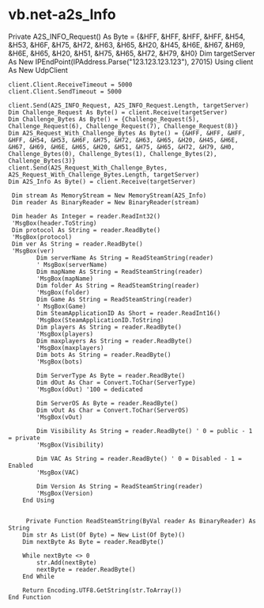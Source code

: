 # vb.net-a2s_Info
Private A2S_INFO_Request() As Byte = {&HFF, &HFF, &HFF, &HFF, &H54, &H53, &H6F, &H75, &H72, &H63, &H65, &H20, &H45, &H6E, &H67, &H69, &H6E, &H65, &H20, &H51, &H75, &H65, &H72, &H79, &H0}
Dim targetServer As New IPEndPoint(IPAddress.Parse("123.123.123.123"), 27015)
  Using client As New UdpClient
  
    client.Client.ReceiveTimeout = 5000
    client.Client.SendTimeout = 5000
    
    client.Send(A2S_INFO_Request, A2S_INFO_Request.Length, targetServer)
    Dim Challenge_Request As Byte() = client.Receive(targetServer)
    Dim Challenge_Bytes As Byte() = {Challenge_Request(5), Challenge_Request(6), Challenge_Request(7), Challenge_Request(8)}
    Dim A2S_Request_With_Challenge_Bytes As Byte() = {&HFF, &HFF, &HFF, &HFF, &H54, &H53, &H6F, &H75, &H72, &H63, &H65, &H20, &H45, &H6E, &H67, &H69, &H6E, &H65, &H20, &H51, &H75, &H65, &H72, &H79, &H0, Challenge_Bytes(0), Challenge_Bytes(1), Challenge_Bytes(2), Challenge_Bytes(3)}
    client.Send(A2S_Request_With_Challenge_Bytes, A2S_Request_With_Challenge_Bytes.Length, targetServer)
    Dim A2S_Info As Byte() = client.Receive(targetServer)

     Dim stream As MemoryStream = New MemoryStream(A2S_Info)
     Dim reader As BinaryReader = New BinaryReader(stream)
      
     Dim header As Integer = reader.ReadInt32()
     'MsgBox(header.ToString)
     Dim protocol As String = reader.ReadByte()
     'MsgBox(protocol)
     Dim ver As String = reader.ReadByte()
     'MsgBox(ver)
            Dim serverName As String = ReadSteamString(reader)
            ' MsgBox(serverName)
            Dim mapName As String = ReadSteamString(reader)
            'MsgBox(mapName)
            Dim folder As String = ReadSteamString(reader)
            'MsgBox(folder)
            Dim Game As String = ReadSteamString(reader)
            ' MsgBox(Game)
            Dim SteamApplicationID As Short = reader.ReadInt16()
            'MsgBox(SteamApplicationID.ToString)
            Dim players As String = reader.ReadByte()
            'MsgBox(players)
            Dim maxplayers As String = reader.ReadByte()
            'MsgBox(maxplayers)
            Dim bots As String = reader.ReadByte()
            'MsgBox(bots)

            Dim ServerType As Byte = reader.ReadByte()
            Dim dOut As Char = Convert.ToChar(ServerType)
            'MsgBox(dOut) '100 = dedicated

            Dim ServerOS As Byte = reader.ReadByte()
            Dim vOut As Char = Convert.ToChar(ServerOS)
            'MsgBox(vOut)

            Dim Visibility As String = reader.ReadByte() ' 0 = public - 1 = private
            'MsgBox(Visibility)

            Dim VAC As String = reader.ReadByte() ' 0 = Disabled - 1 = Enabled
            'MsgBox(VAC)

            Dim Version As String = ReadSteamString(reader)
            'MsgBox(Version)          
        End Using


         Private Function ReadSteamString(ByVal reader As BinaryReader) As String
        Dim str As List(Of Byte) = New List(Of Byte)()
        Dim nextByte As Byte = reader.ReadByte()

        While nextByte <> 0
            str.Add(nextByte)
            nextByte = reader.ReadByte()
        End While

        Return Encoding.UTF8.GetString(str.ToArray())
    End Function

